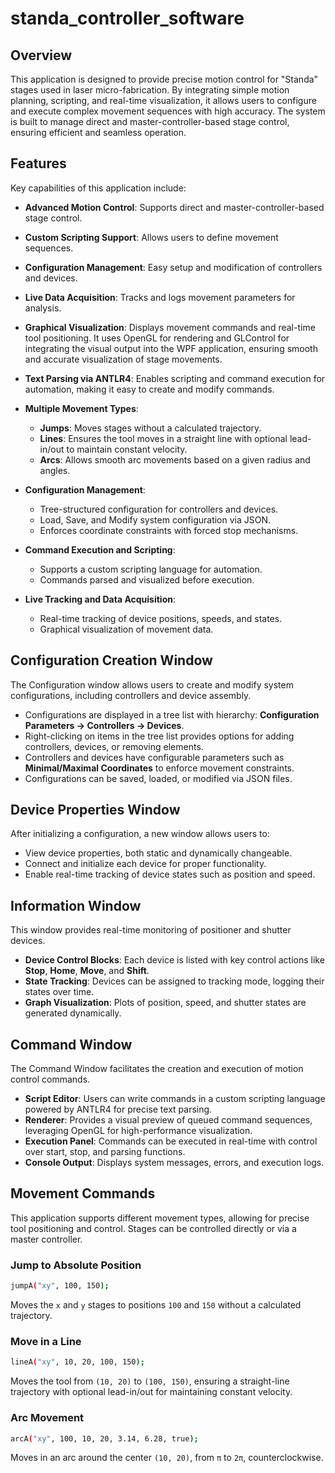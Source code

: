 # standa_controller_software

## Overview

This application is designed to provide precise motion control for "Standa" stages used in laser micro-fabrication. By integrating simple motion planning, scripting, and real-time visualization, it allows users to configure and execute complex movement sequences with high accuracy. The system is built to manage direct and master-controller-based stage control, ensuring efficient and seamless operation.

## Features

Key capabilities of this application include:

- **Advanced Motion Control**: Supports direct and master-controller-based stage control.

- **Custom Scripting Support**: Allows users to define movement sequences.

- **Configuration Management**: Easy setup and modification of controllers and devices.

- **Live Data Acquisition**: Tracks and logs movement parameters for analysis.

- **Graphical Visualization**: Displays movement commands and real-time tool positioning. It uses OpenGL for rendering and GLControl for integrating the visual output into the WPF application, ensuring smooth and accurate visualization of stage movements.

- **Text Parsing via ANTLR4**: Enables scripting and command execution for automation, making it easy to create and modify commands.

- **Multiple Movement Types**:

  - **Jumps**: Moves stages without a calculated trajectory.
  - **Lines**: Ensures the tool moves in a straight line with optional lead-in/out to maintain constant velocity.
  - **Arcs**: Allows smooth arc movements based on a given radius and angles.

- **Configuration Management**:

  - Tree-structured configuration for controllers and devices.
  - Load, Save, and Modify system configuration via JSON.
  - Enforces coordinate constraints with forced stop mechanisms.

- **Command Execution and Scripting**:

  - Supports a custom scripting language for automation.
  - Commands parsed and visualized before execution.

- **Live Tracking and Data Acquisition**:

  - Real-time tracking of device positions, speeds, and states.
  - Graphical visualization of movement data.

## Configuration Creation Window

The Configuration window allows users to create and modify system configurations, including controllers and device assembly.

- Configurations are displayed in a tree list with hierarchy: **Configuration Parameters → Controllers → Devices**.
- Right-clicking on items in the tree list provides options for adding controllers, devices, or removing elements.
- Controllers and devices have configurable parameters such as **Minimal/Maximal Coordinates** to enforce movement constraints.
- Configurations can be saved, loaded, or modified via JSON files.

## Device Properties Window

After initializing a configuration, a new window allows users to:

- View device properties, both static and dynamically changeable.
- Connect and initialize each device for proper functionality.
- Enable real-time tracking of device states such as position and speed.

## Information Window

This window provides real-time monitoring of positioner and shutter devices.

- **Device Control Blocks**: Each device is listed with key control actions like **Stop**, **Home**, **Move**, and **Shift**.
- **State Tracking**: Devices can be assigned to tracking mode, logging their states over time.
- **Graph Visualization**: Plots of position, speed, and shutter states are generated dynamically.

## Command Window

The Command Window facilitates the creation and execution of motion control commands.

- **Script Editor**: Users can write commands in a custom scripting language powered by ANTLR4 for precise text parsing.
- **Renderer**: Provides a visual preview of queued command sequences, leveraging OpenGL for high-performance visualization.
- **Execution Panel**: Commands can be executed in real-time with control over start, stop, and parsing functions.
- **Console Output**: Displays system messages, errors, and execution logs.



## Movement Commands

This application supports different movement types, allowing for precise tool positioning and control. Stages can be controlled directly or via a master controller.

### Jump to Absolute Position

```sh
jumpA("xy", 100, 150);
```

Moves the `x` and `y` stages to positions `100` and `150` without a calculated trajectory.

### Move in a Line

```sh
lineA("xy", 10, 20, 100, 150);
```

Moves the tool from `(10, 20)` to `(100, 150)`, ensuring a straight-line trajectory with optional lead-in/out for maintaining constant velocity.

### Arc Movement

```sh
arcA("xy", 100, 10, 20, 3.14, 6.28, true);
```

Moves in an arc around the center `(10, 20)`, from `π` to `2π`, counterclockwise.

